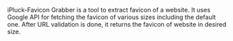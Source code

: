 iPluck-Favicon Grabber is a tool to extract favicon  of a website. It uses Google API for fetching the favicon of various sizes including the default one. After URL validation is done, it returns the favicon of website in desired size.
